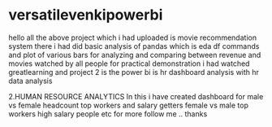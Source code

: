 # versatilevenkipowerbi
hello all the above project which i had uploaded is movie recommendation system 
there i had did basic analysis of pandas which is eda
df commands and plot of various bars for analyzing 
and comparing between revenue and movies watched by all people 
for practical demonstration i had watched greatlearning 
and project 2 is the power bi is hr dashboard analysis with hr data analysis 





2.HUMAN RESOURCE ANALYTICS 
In this i have created dashboard for male vs female headcount
top workers and salary getters 
female vs male top workers 
high salary people etc
for more follow me ..
thanks 
